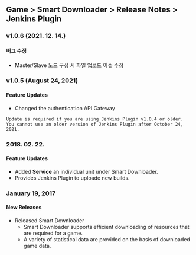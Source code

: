 ## Game > Smart Downloader > Release Notes > Jenkins Plugin

### v1.0.6 (2021. 12. 14.)
#### 버그 수정
* Master/Slave 노드 구성 시 파일 업로드 이슈 수정


### v1.0.5 (August 24, 2021)
#### Feature Updates
* Changed the authentication API Gateway
```
Update is required if you are using Jenkins Plugin v1.0.4 or older.
You cannot use an older version of Jenkins Plugin after October 24, 2021.
```

### 2018. 02. 22.
#### Feature Updates
* Added **Service** an individual unit under Smart Downloader. 
* Provides Jenkins Plugin to uploade new builds. 

### January 19, 2017
#### New Releases
* Released Smart Downloader 
    * Smart Downloader supports efficient downloading of resources that are required for a game.
    * A variety of statistical data are provided on the basis of downloaded game data. 
